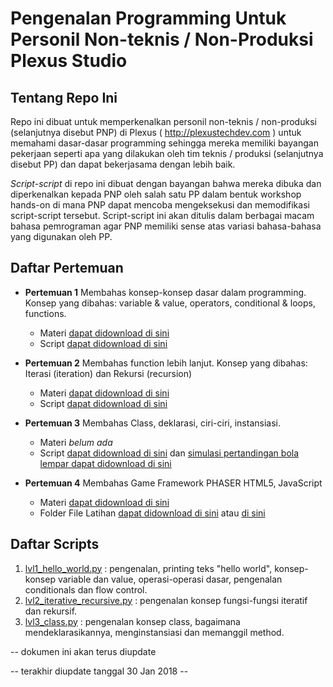 # Pengenalan Programming Untuk Personil Non-teknis / Non-Produksi Plexus Studio
## Tentang Repo Ini
Repo ini dibuat untuk memperkenalkan personil non-teknis / non-produksi (selanjutnya disebut PNP) di Plexus ( http://plexustechdev.com ) untuk memahami dasar-dasar programming sehingga mereka memiliki bayangan pekerjaan seperti apa yang dilakukan oleh tim teknis / produksi (selanjutnya disebut PP) dan dapat bekerjasama dengan lebih baik. 

*Script-script* di repo ini dibuat dengan bayangan bahwa mereka dibuka dan diperkenalkan kepada PNP oleh salah satu PP dalam bentuk workshop hands-on di mana PNP dapat mencoba mengeksekusi dan memodifikasi script-script tersebut. Script-script ini akan ditulis dalam berbagai macam bahasa pemrograman agar PNP memiliki sense atas variasi bahasa-bahasa yang digunakan oleh PP.

## Daftar Pertemuan
- **Pertemuan 1** Membahas konsep-konsep dasar dalam programming. Konsep yang dibahas: variable & value, operators, conditional & loops, functions.
  - Materi [dapat didownload di sini](https://github.com/plexusstudio/pengenalan_programming/blob/master/materi/pertemuan_1.md)
  - Script [dapat didownload di sini](https://github.com/plexusstudio/pengenalan_programming/blob/master/scripts/lvl1_hello_world.py)

- **Pertemuan 2** Membahas function lebih lanjut. Konsep yang dibahas: Iterasi (iteration) dan Rekursi (recursion)
  - Materi [dapat didownload di sini](https://github.com/plexusstudio/pengenalan_programming/blob/master/materi/pertemuan_2.md)
  - Script [dapat didownload di sini](https://github.com/plexusstudio/pengenalan_programming/blob/master/scripts/lvl2_iterative_recursive.py)

- **Pertemuan 3** Membahas Class, deklarasi, ciri-ciri, instansiasi.
  - Materi _belum ada_
  - Script [dapat didownload di sini](https://github.com/plexusstudio/pengenalan_programming/blob/master/scripts/lvl3_class.py) dan [simulasi pertandingan bola lempar dapat didownload di sini](https://github.com/plexusstudio/pengenalan_programming/blob/master/scripts/lvl3_class_var2.py)
  
- **Pertemuan 4** Membahas Game Framework PHASER HTML5, JavaScript
  - Materi [dapat didownload di sini](https://github.com/plexusstudio/pengenalan_programming/blob/master/materi/pertemuan_4.md)
  - Folder File Latihan [dapat didownload di sini](https://github.com/plexusstudio/pengenalan_programming/blob/master/scripts/BirdGame) atau [di sini](https://www.dropbox.com/s/z1ylzl7x197nd05/BirdGame.zip?dl=0)
  
## Daftar Scripts 
1. [lvl1_hello_world.py](https://github.com/plexusstudio/pengenalan_programming/blob/master/scripts/lvl1_hello_world.py) : pengenalan, printing teks "hello world", konsep-konsep variable dan value, operasi-operasi dasar, pengenalan conditionals dan flow control.
2. [lvl2_iterative_recursive.py](https://github.com/plexusstudio/pengenalan_programming/blob/master/scripts/lvl2_iterative_recursive.py) : pengenalan konsep fungsi-fungsi iteratif dan rekursif.
3. [lvl3_class.py](https://github.com/plexusstudio/pengenalan_programming/blob/master/scripts/lvl3_class.py) : pengenalan konsep class, bagaimana mendeklarasikannya, menginstansiasi dan memanggil method.

-- dokumen ini akan terus diupdate

-- terakhir diupdate tanggal 30 Jan 2018 --

